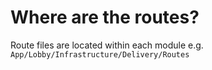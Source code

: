 # Where are the routes?

Route files are located within each module e.g. `App/Lobby/Infrastructure/Delivery/Routes`

